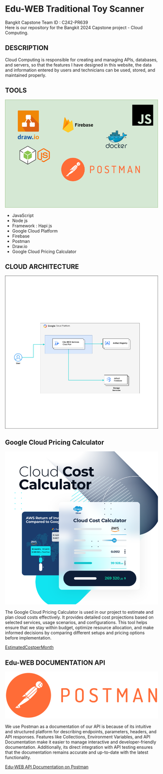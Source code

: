 # Edu-WEB Traditional Toy Scanner

Bangkit Capstone Team ID : C242-PR639	 <br>
Here is our repository for the Bangkit 2024 Capstone project - Cloud Computing.

## DESCRIPTION
Cloud Computing is responsible for creating and managing APIs, databases, and servers, so that the features I have designed in this website, the data and information entered by users and technicians can be used, stored, and maintained properly.


## TOOLS
![Edu-WEB CloudArchitecture](Architecture/Tools.png)

- JavaScript
- Node js
- Framework : Hapi js
- Google Cloud Platform
- Firebase
- Postman
- Draw.io
- Google Cloud Pricing Calculator

## CLOUD ARCHITECTURE
![Edu-WEB CloudArchitecture](Architecture/Architec.drawio.png)

## Google Cloud Pricing Calculator
![Edu-WEB CloudArchitecture](Architecture/pricing.png)

The Google Cloud Pricing Calculator is used in our project to estimate and plan cloud costs effectively. It provides detailed cost projections based on selected services, usage scenarios, and configurations. This tool helps ensure that we stay within budget, optimize resource allocation, and make informed decisions by comparing different setups and pricing options before implementation.

[EstimatedCostperMonth](Architecture/cost.jpeg)

## Edu-WEB DOCUMENTATION API
![APIDOC](Architecture/Postman-logo-orange-2021_1155x.png)

We use Postman as a documentation of our API is because of its intuitive and structured platform for describing endpoints, parameters, headers, and API responses. Features like Collections, Environment Variables, and API Documentation make it easier to manage interactive and developer-friendly documentation. Additionally, its direct integration with API testing ensures that the documentation remains accurate and up-to-date with the latest functionality.

[Edu-WEB API Documentation on Postman](https://documenter.getpostman.com/view/39629717/2sAYHxmiNT)



